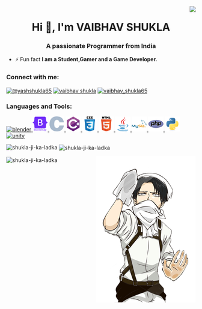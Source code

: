 <img align="right" src="https://github.com/SHUKLA-JI-KA-LADKA/SHUKLA-JI-KA-LADKA/blob/main/ezgif.com-video-to-gif.gif">

<h1 align="center">Hi 👋, I'm VAIBHAV SHUKLA</h1>

<h3 align="center">A passionate Programmer from India</h3>

- ⚡ Fun fact **I am a Student,Gamer and a Game Developer.**

<h3 align="left">Connect with me:</h3>
<p align="left">
<a href="https://twitter.com/@yashshukla65" target="blank"><img align="center" src="https://cdn.jsdelivr.net/npm/simple-icons@3.0.1/icons/twitter.svg" alt="@yashshukla65" height="30" width="40" /></a>
<a href="https://linkedin.com/in/vaibhav shukla" target="blank"><img align="center" src="https://cdn.jsdelivr.net/npm/simple-icons@3.0.1/icons/linkedin.svg" alt="vaibhav shukla" height="30" width="40" /></a>
<a href="https://instagram.com/vaibhav_shukla65" target="blank"><img align="center" src="https://cdn.jsdelivr.net/npm/simple-icons@3.0.1/icons/instagram.svg" alt="vaibhav_shukla65" height="30" width="40" /></a>
</p>







<h3 align="left">Languages and Tools:</h3>
<p align="left"> <a href="https://www.blender.org/" target="_blank"> <img src="https://download.blender.org/branding/community/blender_community_badge_white.svg" alt="blender" width="40" height="40"/> </a> <a href="https://getbootstrap.com" target="_blank"> <img src="https://raw.githubusercontent.com/devicons/devicon/master/icons/bootstrap/bootstrap-plain-wordmark.svg" alt="bootstrap" width="40" height="40"/> </a> <a href="https://www.cprogramming.com/" target="_blank"> <img src="https://raw.githubusercontent.com/devicons/devicon/master/icons/c/c-original.svg" alt="c" width="40" height="40"/> </a> <a href="https://www.w3schools.com/cs/" target="_blank"> <img src="https://raw.githubusercontent.com/devicons/devicon/master/icons/csharp/csharp-original.svg" alt="csharp" width="40" height="40"/> </a> <a href="https://www.w3schools.com/css/" target="_blank"> <img src="https://raw.githubusercontent.com/devicons/devicon/master/icons/css3/css3-original-wordmark.svg" alt="css3" width="40" height="40"/> </a> <a href="https://www.w3.org/html/" target="_blank"> <img src="https://raw.githubusercontent.com/devicons/devicon/master/icons/html5/html5-original-wordmark.svg" alt="html5" width="40" height="40"/> </a> <a href="https://www.java.com" target="_blank"> <img src="https://raw.githubusercontent.com/devicons/devicon/master/icons/java/java-original.svg" alt="java" width="40" height="40"/> </a> <a href="https://www.mysql.com/" target="_blank"> <img src="https://raw.githubusercontent.com/devicons/devicon/master/icons/mysql/mysql-original-wordmark.svg" alt="mysql" width="40" height="40"/> </a> <a href="https://www.php.net" target="_blank"> <img src="https://raw.githubusercontent.com/devicons/devicon/master/icons/php/php-original.svg" alt="php" width="40" height="40"/> </a> <a href="https://www.python.org" target="_blank"> <img src="https://raw.githubusercontent.com/devicons/devicon/master/icons/python/python-original.svg" alt="python" width="40" height="40"/> </a> <a href="https://unity.com/" target="_blank"> <img src="https://www.vectorlogo.zone/logos/unity3d/unity3d-icon.svg" alt="unity" width="40" height="40"/> </a> </p>




<p><img align="left" src="https://github-readme-stats.vercel.app/api/top-langs?username=shukla-ji-ka-ladka&show_icons=true&locale=en&layout=compact" alt="shukla-ji-ka-ladka" /></p>

<p>&nbsp;<img align="center" src="https://github-readme-stats.vercel.app/api?username=shukla-ji-ka-ladka&show_icons=true&locale=en" alt="shukla-ji-ka-ladka" /></p>

<p><img align="center" src="https://github-readme-streak-stats.herokuapp.com/?user=shukla-ji-ka-ladka&" alt="shukla-ji-ka-ladka" /> <img align="right" src="https://github.com/SHUKLA-JI-KA-LADKA/SHUKLA-JI-KA-LADKA/blob/main/LEVI.gif"></p>


